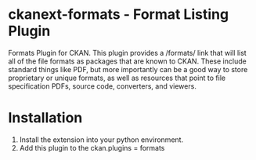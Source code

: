 ckanext-formats - Format Listing Plugin
===============

Formats Plugin for CKAN. This plugin provides a /formats/ link that will list all of the file formats as packages that are known to CKAN. These include standard things like PDF, but more importantly can be a good way to store proprietary or unique formats, as well as resources that point to file specification PDFs, source code, converters, and viewers.

Installation
============

1. Install the extension into your python environment.
2. Add this plugin to the ckan.plugins = formats

